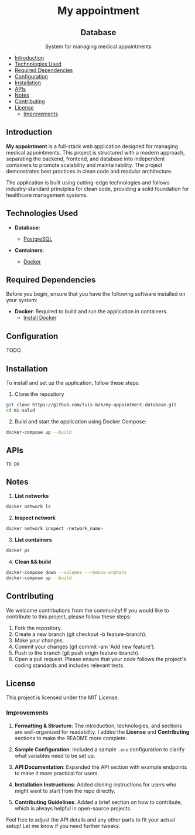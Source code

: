<h1 align="center"><b>My appointment</b></h1>
<h2 align="center"><b>Database</b></h2>

<p align="center">System for managing medical appointments</p>

- [Introduction](#introduction)
- [Technologies Used](#technologies-used)
- [Required Dependencies](#required-dependencies)
- [Configuration](#configuration)
- [Installation](#installation)
- [APIs](#apis)
- [Notes](#notes)
- [Contributing](#contributing)
- [License](#license)
  - [Improvements](#improvements)

## Introduction

**My appointment** is a full-stack web application designed for managing medical appointments. This project is structured with a modern approach, separating the backend, frontend, and database into independent containers to promote scalability and maintainability. The project demonstrates best practices in clean code and modular architecture.

The application is built using cutting-edge technologies and follows industry-standard principles for clean code, providing a solid foundation for healthcare management systems.

## Technologies Used

- **Database**:
  - [PostgreSQL](https://www.postgresql.org/)
  
- **Containers**:
  - [Docker](https://www.docker.com/)

## Required Dependencies

Before you begin, ensure that you have the following software installed on your system:

- **Docker**: Required to build and run the application in containers.
  - [Install Docker](https://docs.docker.com/get-docker/)

## Configuration

TODO

## Installation

To install and set up the application, follow these steps:

1. Clone the repository

```bash
git clone https://github.com/luis-bzk/my-appointment-database.git
cd mi-salud
```

2. Build and start the application using Docker Compose:

```bash copy
docker-compose up --build
```

## APIs

``TO DO``

## Notes

1. __List networks__

```bash
docker network ls
```

2. __Inspect network__

```bash
docker network inspect <network_name>
```

3. __List containers__

```bash
docker ps
```

4. __Clean && build__

```bash
docker-compose down --volumes --remove-orphans
docker-compose up --build
```

## Contributing

We welcome contributions from the community! If you would like to contribute to this project, please follow these steps:

1. Fork the repository.
2. Create a new branch (git checkout -b feature-branch).
3. Make your changes.
4. Commit your changes (git commit -am 'Add new feature').
5. Push to the branch (git push origin feature-branch).
6. Open a pull request.
Please ensure that your code follows the project's coding standards and includes relevant tests.

## License

This project is licensed under the MIT License.

### Improvements

1. **Formatting & Structure**: The introduction, technologies, and sections are well-organized for readability. I added the **License** and **Contributing** sections to make the README more complete.
   
2. **Sample Configuration**: Included a sample `.env` configuration to clarify what variables need to be set up.

3. **API Documentation**: Expanded the API section with example endpoints to make it more practical for users.

4. **Installation Instructions**: Added cloning instructions for users who might want to start from the repo directly.

5. **Contributing Guidelines**: Added a brief section on how to contribute, which is always helpful in open-source projects.

Feel free to adjust the API details and any other parts to fit your actual setup! Let me know if you need further tweaks.
